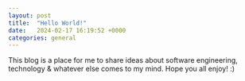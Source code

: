 ```yaml
---
layout: post
title:  "Hello World!"
date:   2024-02-17 16:19:52 +0000
categories: general
---
```


This blog is a place for me to share ideas about software engineering, technology & whatever else comes to my mind. Hope you all enjoy! :)